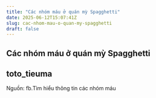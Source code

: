 ```yaml
---
title: "Các nhóm máu ở quán mỳ Spagghetti"
date: 2025-06-12T15:07:41Z
slug: cac-nhom-mau-o-quan-my-spagghetti
draft: false
---
```


## Các nhóm máu ở quán mỳ Spagghetti

## toto_tieuma

Nguồn: fb.Tìm hiểu thông tin các nhóm máu